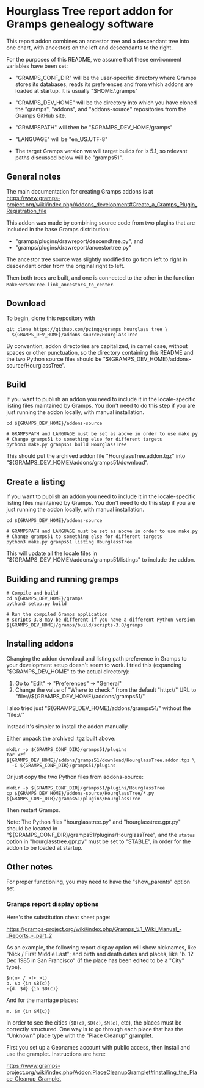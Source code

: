 # Hourglass Tree report addon for Gramps genealogy software

This report addon combines an ancestor tree and a descendant
tree into one chart, with ancestors on the left and descendants
to the right.

For the purposes of this README, we assume that these environment
variables have been set:

* "GRAMPS_CONF_DIR" will be the user-specific directory where Gramps stores
  its databases, reads its  preferences and from which addons are loaded at
  startup. It is usually "$HOME/.gramps"

* "GRAMPS_DEV_HOME" will be the directory into which you have cloned
  the "gramps", "addons", and "addons-source" repositories
  from the Gramps GitHub site.

* "GRAMPSPATH" will then be "$GRAMPS_DEV_HOME/gramps"

* "LANGUAGE" will be "en_US.UTF-8"

* The target Gramps version we will target builds for is 5.1, so
  relevant paths discussed below will be "gramps51".

## General notes

The main documentation for creating Gramps addons is at
https://www.gramps-project.org/wiki/index.php/Addons_development#Create_a_Gramps_Plugin_Registration_file

This addon was made by combining source code from two plugins
that are included in the base Gramps distribution:

* "gramps/plugins/drawreport/descendtree.py", and
* "gramps/plugins/drawreport/ancestortree.py"

The ancestor tree source was slightly modified to go from
left to right in descendant order from the original right to left.

Then both trees are built, and one is connected to the other
in the function `MakePersonTree.link_ancestors_to_center`.

## Download

To begin, clone this repository with

```
git clone https://github.com/pzingg/gramps_hourglass_tree \
  ${GRAMPS_DEV_HOME}/addons-source/HourglassTree
```

By convention, addon directories are capitalized, in camel case, without
spaces or other punctuation, so the directory containing this README and the
two Python source files should be "${GRAMPS_DEV_HOME}/addons-source/HourglassTree".

## Build

If you want to publish an addon you need to include it in the
locale-specific listing files maintained by Gramps. You don't need
to do this step if you are just running the addon locally, with
manual installation.

```
cd ${GRAMPS_DEV_HOME}/addons-source

# GRAMPSPATH and LANGUAGE must be set as above in order to use make.py
# Change gramps51 to something else for different targets
python3 make.py gramps51 build HourglassTree
```

This should put the archived addon file "HourglassTree.addon.tgz" into
"${GRAMPS_DEV_HOME}/addons/gramps51/download".

## Create a listing

If you want to publish an addon you need to include it in the
locale-specific listing files maintained by Gramps. You don't need
to do this step if you are just running the addon locally, with
manual installation.

```
cd ${GRAMPS_DEV_HOME}/addons-source

# GRAMPSPATH and LANGUAGE must be set as above in order to use make.py
# Change gramps51 to something else for different targets
python3 make.py gramps51 listing HourglassTree
```

This will update all the locale files in
"${GRAMPS_DEV_HOME}/addons/gramps51/listings" to include the addon.

## Building and running gramps

```
# Compile and build
cd ${GRAMPS_DEV_HOME}/gramps
python3 setup.py build

# Run the compiled Gramps application
# scripts-3.8 may be different if you have a different Python version
${GRAMPS_DEV_HOME}/gramps/build/scripts-3.8/gramps
```

## Installing addons

Changing the addon download and listing path preference in Gramps to your
development setup doesn't seem to work.  I tried this (expanding
"$GRAMPS_DEV_HOME" to the actual directory):

1. Go to "Edit" -> "Preferences" -> "General"
2. Change the value of "Where to check:" from the default "http://" URL to
    "file://${GRAMPS_DEV_HOME}/addons/gramps51/"


I also tried just "${GRAMPS_DEV_HOME}/addons/gramps51/" without the "file://"

Instead it's simpler to install the addon manually.

Either unpack the archived .tgz built above:

```
mkdir -p ${GRAMPS_CONF_DIR}/gramps51/plugins
tar xzf ${GRAMPS_DEV_HOME}/addons/gramps51/download/HourglassTree.addon.tgz \
  -C ${GRAMPS_CONF_DIR}/gramps51/plugins
```

Or just copy the two Python files from addons-source:

```
mkdir -p ${GRAMPS_CONF_DIR}/gramps51/plugins/HourglassTree
cp ${GRAMPS_DEV_HOME}/addons-source/HourglassTree/*.py ${GRAMPS_CONF_DIR}/gramps51/plugins/HourglassTree
```

Then restart Gramps.

Note: The Python files "hourglasstree.py" and "hourglasstree.gpr.py" should be
located in "${GRAMPS_CONF_DIR}/gramps51/plugins/HourglassTree", and
the `status` option in "hourglasstree.gpr.py" must be set to "STABLE",
in order for the addon to be loaded at startup.

## Other notes

For proper functioning, you may need to have the "show_parents" option set.

### Gramps report display options

Here's the substitution cheat sheet page:

https://gramps-project.org/wiki/index.php/Gramps_5.1_Wiki_Manual_-_Reports_-_part_2

As an example, the following report dispay option will show nicknames,
like "Nick / First Middle Last"; and birth and death dates and places,
like "b. 12 Dec 1985 in San Francisco" (if the place has been edited
to be a "City" type).

```
$n(n< / >f< >l)
b. $b {in $B(c)}
-{d. $d} {in $D(c)}
```

And for the marriage places:

```
m. $m {in $M(c)}
```

In order to see the cities (`$B(c)`, `$D(c)`, `$M(c)`, etc), the places
must be correctly structured. One way is to go through each place that has
the "Unknown" place type with the "Place Cleanup" gramplet.

First you set up a Geonames account with public access, then install
and use the gramplet. Instructions are here:

https://www.gramps-project.org/wiki/index.php/Addon:PlaceCleanupGramplet#Installing_the_Place_Cleanup_Gramplet
